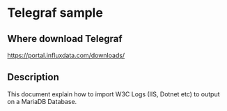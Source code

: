 # Telegraf sample

## Where download Telegraf

<https://portal.influxdata.com/downloads/>

## Description

This document explain how to import W3C Logs (IIS, Dotnet etc) to output on a MariaDB Database.
